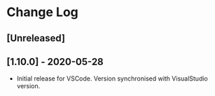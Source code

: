 # Change Log

## [Unreleased]

## [1.10.0] - 2020-05-28

- Initial release for VSCode. Version synchronised with VisualStudio version.